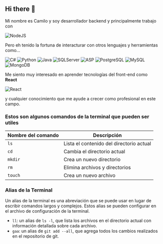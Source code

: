 ## Hi there 👋

Mi nombre es Camilo y soy desarrollador backend y principalmente trabajo con 

![NodeJS](https://img.icons8.com/color/128/000000/nodejs.png "NodeJS Icon")

Pero eh tenido la fortuna de interacturar con otros lenguajes y herramientas como...

![C#](https://img.icons8.com/color/48/000000/c-sharp-logo.png "ASP.Net") ![Python](https://img.icons8.com/color/48/000000/python.png "Python") ![Java](https://img.icons8.com/color/48/000000/java-coffee-cup-logo.png "Java") ![SQLServer](https://img.icons8.com/color/48/000000/microsoft-sql-server.png)
![ASP](https://img.icons8.com/color/48/000000/asp.png) ![PostgreSQL](https://img.icons8.com/color/48/000000/postgreesql.png) ![MySQL](https://img.icons8.com/color/48/000000/mysql-logo.png) ![MongoDB](https://img.icons8.com/color/48/000000/mongodb.png)

Me siento muy interesado en aprender tecnologías del front-end como **React** 

![React](https://img.icons8.com/color/48/000000/react-native.png "React Icon")

y cualquier conocimiento que me ayude a crecer como profesional en este campo.

### Estos son algunos comandos de la terminal que pueden ser utiles

| Nombre del comando | Descripción |
| --- | --- |
| `ls` | Lista el contenido del directorio actual |
| `cd` | Cambia el directorio actual |
| `mkdir` | Crea un nuevo directorio |
| `rm` | Elimina archivos y directorios |
| `touch` | Crea un nuevo archivo |

### Alias de la Terminal

Un alias de la terminal es una abreviación que se puede usar en lugar de escribir comandos largos y complejos. Estos alias se pueden configurar en el archivo de configuración de la terminal.

- `ll`: un alias de `ls -l`, que lista los archivos en el directorio actual con información detallada sobre cada archivo.
- `gaa`: un alias de `git add --all`, que agrega todos los cambios realizados en el repositorio de git.



<!--
**k4dm3l/k4dm3l** is a ✨ _special_ ✨ repository because its `README.md` (this file) appears on your GitHub profile.

Here are some ideas to get you started:

- 🔭 I’m currently working on ...
- 🌱 I’m currently learning ...
- 👯 I’m looking to collaborate on ...
- 🤔 I’m looking for help with ...
- 💬 Ask me about ...
- 📫 How to reach me: ...
- 😄 Pronouns: ...
- ⚡ Fun fact: ...
-->
